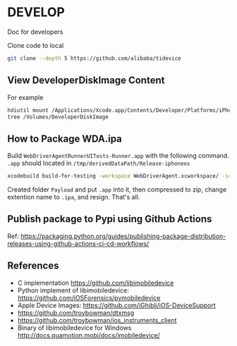 # DEVELOP
Doc for developers

Clone code to local

```bash
git clone --depth 5 https://github.com/alibaba/tidevice
```

## View DeveloperDiskImage Content
For example

```bash
hdiutil mount /Applications/Xcode.app/Contents/Developer/Platforms/iPhoneOS.platform/DeviceSupport/14.0/DeveloperDiskImage.dmg
tree /Volumes/DeveloperDiskImage
```

## How to Package WDA.ipa
Build `WebDriverAgentRunnerUITests-Runner.app` with the following command. `.app` should located in `/tmp/derivedDataPath/Release-iphoneos`

```bash
xcodebuild build-for-testing -workspace WebDriverAgent.xcworkspace/ -scheme WebDriverAgent -sdk iphoneos -configuration Release -derivedDataPath /tmp/derivedDataPath
```

Created folder `Payload` and put `.app` into it, then compressed to zip, change extention name to `.ipa`, and resign. That's all.


## Publish package to Pypi using Github Actions
Ref: https://packaging.python.org/guides/publishing-package-distribution-releases-using-github-actions-ci-cd-workflows/


## References
- C implementation <https://github.com/libimobiledevice>
- Python implement of libimobiledevice: <https://github.com/iOSForensics/pymobiledevice>
- Apple Device Images: <https://github.com/iGhibli/iOS-DeviceSupport>
- <https://github.com/troybowman/dtxmsg>
- <https://github.com/troybowman/ios_instruments_client>
- Binary of libimobiledevice for Windows <http://docs.quamotion.mobi/docs/imobiledevice/>
